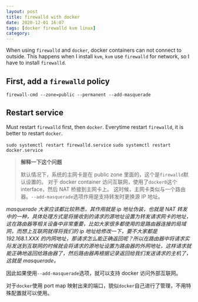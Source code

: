 ```yaml
---
layout: post
title: firewalld with docker
date: 2020-12-01 16:07
tags: [docker firewalld kvm linux]
category:
---
```


When using `firewalld` and `docker`, docker containers can not connect to outside.
This happens when I install `kvm`, `kvm` use `firewalld` for network, so I have to install `firewalld`.

## First, add a `firewalld` policy

`firewall-cmd --zone=public --permanent --add-masquerade`

## Restart service

Must restart `firewalld` first, then `docker`. Everytime restart `firewalld`, it is better to restart `docker`.

`sudo systemctl restart firewalld.service`
`sudo systemctl restart docker.service`

> **解释一下这个问题**
>
> 默认情况下，系统的主网卡是在 public zone 里面的，这个是`firewalld`默认设置的。
> 对于 docker container 访问互联网，使用了`docker0`这个 interface，然后 NAT 桥接到主网卡上。
> 这时候，主网卡类似与一个路由器。`--add-masquerade`选项作用是支持转发时更换源 IP 地址。

_masquerade 大家应该都比较熟悉，其作用就是 ip 地址伪装，也就是 NAT 转发中的一种，具体处理方式是将接收到的请求的源地址设置为转发请求网卡的地址，这在路由器等相关设备中非常重要，比如大家很多都使用的是路由器连接的局域网，而想上互联网就得将我们的 ip 地址给修改一下，要不大家都是 192.168.1.XXX 的内网地址，那请求怎么能正确返回呢？所以在路由器中将请求实际发送到互联网的时候就会将请求的源地址设置为路由器的外网地址，这样请求就能正确地返回给路由器了，然后路由器再根据记录返回给我们发送请求的主机了，这就是 masquerade。_

因此如果使用`--add-masquerade`选项，就可以支持 docker 访问外部互联网。

对于`docker`使用 port map 映射出来的端口，貌似`docker`自己进行了管理，不用特殊配置就可以使用。
